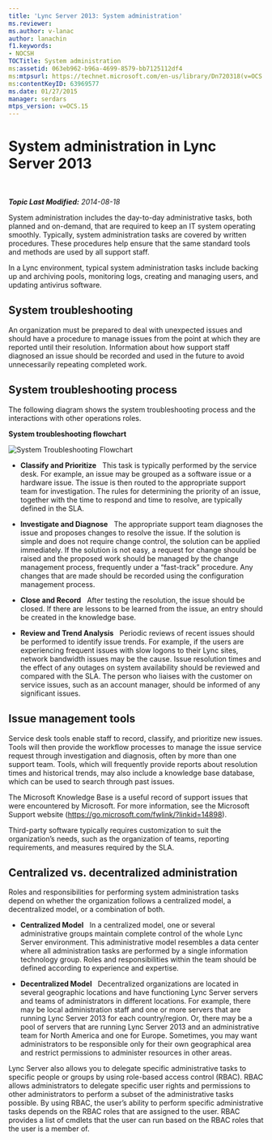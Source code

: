 ```yaml
---
title: 'Lync Server 2013: System administration'
ms.reviewer: 
ms.author: v-lanac
author: lanachin
f1.keywords:
- NOCSH
TOCTitle: System administration
ms:assetid: 063eb962-b96a-4699-8579-bb7125112df4
ms:mtpsurl: https://technet.microsoft.com/en-us/library/Dn720318(v=OCS.15)
ms:contentKeyID: 63969577
ms.date: 01/27/2015
manager: serdars
mtps_version: v=OCS.15
---
```


<div data-xmlns="http://www.w3.org/1999/xhtml">

<div class="topic" data-xmlns="http://www.w3.org/1999/xhtml" data-msxsl="urn:schemas-microsoft-com:xslt" data-cs="https://msdn.microsoft.com/">

<div data-asp="https://msdn2.microsoft.com/asp">

# System administration in Lync Server 2013

</div>

<div id="mainSection">

<div id="mainBody">

<span> </span>

_**Topic Last Modified:** 2014-08-18_

System administration includes the day-to-day administrative tasks, both planned and on-demand, that are required to keep an IT system operating smoothly. Typically, system administration tasks are covered by written procedures. These procedures help ensure that the same standard tools and methods are used by all support staff.

In a Lync environment, typical system administration tasks include backing up and archiving pools, monitoring logs, creating and managing users, and updating antivirus software.

<div>

## System troubleshooting

An organization must be prepared to deal with unexpected issues and should have a procedure to manage issues from the point at which they are reported until their resolution. Information about how support staff diagnosed an issue should be recorded and used in the future to avoid unnecessarily repeating completed work.

</div>

<div>

## System troubleshooting process

The following diagram shows the system troubleshooting process and the interactions with other operations roles.

**System troubleshooting flowchart**

![System Troubleshooting Flowchart](images/Dn720318.869d0b89-6473-4b1f-9d90-59604b4b8e98(OCS.15).jpg "System Troubleshooting Flowchart")

  - **Classify and Prioritize**   This task is typically performed by the service desk. For example, an issue may be grouped as a software issue or a hardware issue. The issue is then routed to the appropriate support team for investigation. The rules for determining the priority of an issue, together with the time to respond and time to resolve, are typically defined in the SLA.

  - **Investigate and Diagnose**   The appropriate support team diagnoses the issue and proposes changes to resolve the issue. If the solution is simple and does not require change control, the solution can be applied immediately. If the solution is not easy, a request for change should be raised and the proposed work should be managed by the change management process, frequently under a “fast-track” procedure. Any changes that are made should be recorded using the configuration management process.

  - **Close and Record**   After testing the resolution, the issue should be closed. If there are lessons to be learned from the issue, an entry should be created in the knowledge base.

  - **Review and Trend Analysis**   Periodic reviews of recent issues should be performed to identify issue trends. For example, if the users are experiencing frequent issues with slow logons to their Lync sites, network bandwidth issues may be the cause. Issue resolution times and the effect of any outages on system availability should be reviewed and compared with the SLA. The person who liaises with the customer on service issues, such as an account manager, should be informed of any significant issues.

</div>

<div>

## Issue management tools

Service desk tools enable staff to record, classify, and prioritize new issues. Tools will then provide the workflow processes to manage the issue service request through investigation and diagnosis, often by more than one support team. Tools, which will frequently provide reports about resolution times and historical trends, may also include a knowledge base database, which can be used to search through past issues.

The Microsoft Knowledge Base is a useful record of support issues that were encountered by Microsoft. For more information, see the Microsoft Support website (<https://go.microsoft.com/fwlink/?linkid=14898>).

Third-party software typically requires customization to suit the organization’s needs, such as the organization of teams, reporting requirements, and measures required by the SLA.

</div>

<div>

## Centralized vs. decentralized administration

Roles and responsibilities for performing system administration tasks depend on whether the organization follows a centralized model, a decentralized model, or a combination of both.

  - **Centralized Model**   In a centralized model, one or several administrative groups maintain complete control of the whole Lync Server environment. This administrative model resembles a data center where all administration tasks are performed by a single information technology group. Roles and responsibilities within the team should be defined according to experience and expertise.

  - **Decentralized Model**   Decentralized organizations are located in several geographic locations and have functioning Lync Server servers and teams of administrators in different locations. For example, there may be local administration staff and one or more servers that are running Lync Server 2013 for each country/region. Or, there may be a pool of servers that are running Lync Server 2013 and an administrative team for North America and one for Europe. Sometimes, you may want administrators to be responsible only for their own geographical area and restrict permissions to administer resources in other areas.

Lync Server also allows you to delegate specific administrative tasks to specific people or groups by using role-based access control (RBAC). RBAC allows administrators to delegate specific user rights and permissions to other administrators to perform a subset of the administrative tasks possible. By using RBAC, the user’s ability to perform specific administrative tasks depends on the RBAC roles that are assigned to the user. RBAC provides a list of cmdlets that the user can run based on the RBAC roles that the user is a member of.

</div>

</div>

<span> </span>

</div>

</div>

</div>

